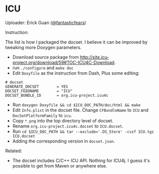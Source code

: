 ICU
=======================

Uploader: Erick Guan ([@fantasticfears](https://github.com/fantasticfears))

Instruction:

The list is how I packaged the docset. I believe it can be improved by tweaking more Doxygen parameters.

* Download source package from http://site.icu-project.org/download/59#TOC-ICU4C-Download.
* run `./configure` and `make doc`
* Edit `Doxyfile` as the instruction from Dash, Plus some editing:
```
# docset
GENERATE_DOCSET        = YES
DOCSET_FEEDNAME        = "ICU"
DOCSET_BUNDLE_ID       = org.icu-project.icu4c
```
* Run `doxygen Doxyfile && cd $ICU_DOC_PATH/doc/html && make`
* Edit `Info.plist` in the docset file. Change `CFBundleName` to `ICU` and `DocSetPlatformFamily` to `icu`.
* Copy `*.png` into the top directory level of docset.
* Rename `org.icu-project.icu4c.docset` to `ICU.docset`.
* Run `cd $ICU_DOC_PATH && tar --exclude='.DS_Store' -cvzf ICU.tgz ICU.docset`
* Adding the corresponding version in `docset.json`.

Related:

* The docset includes C/C++ ICU API. Nothing for ICU4j. I guess it's possible to get from Maven or anywhere else.
